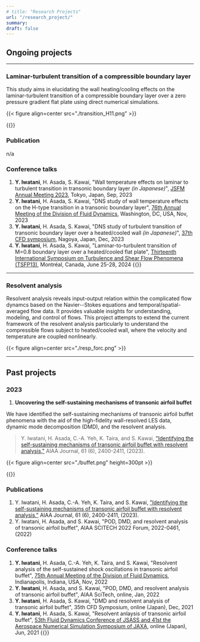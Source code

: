 ```yaml
---
# title: "Research Projects"
url: "/research_project/"
summary: 
draft: false
---
```


## Ongoing projects 
---
### Laminar-turbulent transition of a compressible boundary layer
This study aims in elucidating the wall heating/cooling effects on the laminar-turbulent transition of a compressible boundary layer over a zero pressure gradient flat plate using direct numerical simulations. 

{{< figure align=center src="./transition_H11.png" >}}

{{<accordion title="Publications & conference talks">}}
### Publication
n/a
### Conference talks
1. **Y. Iwatani**, H. Asada, S. Kawai, "Wall temperature effects on laminar to turbulent transition in transonic boundary layer  *(in Japanese)*", [JSFM Annual Meeting 2023](https://www2.nagare.or.jp/nenkai2023/), Tokyo, Japan, Sep, 2023
2. **Y. Iwatani**, H. Asada, S. Kawai, "DNS study of wall temperature effects on the H-type transition in a transonic boundary layer", [76th Annual Meeting of the Division of Fluid Dynamics](https://www.2023apsdfd.org/), Washington, DC, USA, Nov, 2023
3. **Y. Iwatani**, H. Asada, S. Kawai, "DNS study of turbulent transition of transonic boundary layer over a heated/cooled wall *(in Japanese)*", [37th CFD symposium](https://www2.nagare.or.jp/cfd/cfd37/), Nagoya, Japan, Dec, 2023
4. **Y. Iwatani**, H. Asada, S. Kawai, "Laminar-to-turbulent transition of M=0.8 boundary layer over a heated/cooled flat plate", [Thirteenth International Symposium on Turbulence and Shear Flow Phenomena (TSFP13)](https://www.tsfp13.org/index.html), Montréal, Canada, June 25-28, 2024
{{</accordion>}}

---
### Resolvent analysis 
Resolvent analysis reveals input-output relation within the complicated flow dynamcs based on the Navier--Stokes equations and temporal/spatial-averaged flow data.
It provides valuable insights for understanding, modeling, and control of flows.
This project attempts to extend the current framework of the resolvent analysis particularly to understand the compressible flows subject to heated/cooled wall, where the velocity and temperature are coupled nonlinearly.

{{< figure align=center src="./resp_forc.png" >}}

---
## Past projects

### 2023

1. **Uncovering the self-sustaining mechanisms of transonic airfoil buffet**

We have identified the self-sustaining mechanisms of transonic airfoil buffet phenomena with the aid of the high-fidelity wall-resolved LES data, dynamic mode decomposition (DMD), and the resolvent analysis.
> Y. Iwatani, H. Asada, C.-A. Yeh, K. Taira, and S. Kawai, ["Identifying the self-sustaining mechanisms of transonic airfoil buffet with resolvent analysis,"](https://arc.aiaa.org/doi/10.2514/1.J062294) AIAA Journal, 61 (6), 2400-2411, (2023).

{{< figure align=center src="./buffet.png" height=300pt >}}
<!-- We identify the self-sustaining mechanisms of transonic airfoil buffet phenomena with the aid of the resolvent analysis.  -->


{{<accordion title="Publications & conference talks">}}
### Publications
1. Y. Iwatani, H. Asada, C.-A. Yeh, K. Taira, and S. Kawai, ["Identifying the self-sustaining mechanisms of transonic airfoil buffet with resolvent analysis,"](https://arc.aiaa.org/doi/10.2514/1.J062294) AIAA Journal, 61 (6), 2400-2411, (2023).
2. Y. Iwatani, H. Asada, and S. Kawai, "POD, DMD, and resolvent analysis of transonic airfoil buffet", AIAA SCITECH 2022 Forum, 2022-0461, (2022)
### Conference talks
1. **Y. Iwatani**, H. Asada, C.-A. Yeh, K. Taira, and S. Kawai, "Resolvent analysis of the self-sustained shock oscillations in transonic airfoil buffet", [75th Annual Meeting of the Division of Fluid Dynamics](https://www.2022apsdfd.org/), Indianapolis, Indiana, USA, Nov, 2022
2. **Y. Iwatani**, H. Asada, and S. Kawai, "POD, DMD, and resolvent analysis of transonic airfoil buffet", AIAA SciTech, online, Jan, 2022
3. **Y. Iwatani**, H. Asada, S. Kawai, "DMD and resolvent analysis of transonic airfoil buffet", 35th CFD Symposium, online (Japan), Dec, 2021
4. **Y. Iwatani**, H. Asada, S. Kawai, "Resolvent anlaysis of transonic airfoil buffet", [53th Fluid Dynamics Conference of JSASS and 41st the Aerospace Numerical Simulation Symposium of JAXA](https://branch.jsass.or.jp/aerocom/ryu/ryu53/), online (Japan), Jun, 2021
{{</accordion>}}